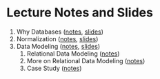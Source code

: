 # Lecture Notes and Slides

1. Why Databases ([notes](why-databases.md), [slides](why-databases-slides.pdf))
2. Normalization ([notes](normalization.md), [slides](normalization-slides.pdf)) 
3. Data Modeling ([notes](modeling.md), [slides](normalization-slides.pdf))
   1. Relational Data Modeling ([notes](relational.md))
   2. More on Relational Data Modeling ([notes](more-relational.md))
   3. Case Study ([notes](erd-case-study.md))

